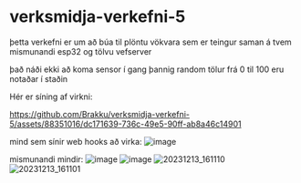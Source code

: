 # verksmidja-verkefni-5

þetta verkefni er um að búa til plöntu vökvara sem er teingur saman á tvem mismunandi esp32 og tölvu vefserver

það náði ekki að koma sensor í gang þannig random tölur frá 0 til 100 eru notaðar í staðin

Hér er síning af virkni:

https://github.com/Brakku/verksmidja-verkefni-5/assets/88351016/dc171639-736c-49e5-90ff-ab8a46c14901


mind sem sínir web hooks að virka:
![image](https://github.com/Brakku/verksmidja-verkefni-5/assets/88351016/39a91d5b-e38a-4308-bd39-3fa04b8fd1a0)

mismunandi mindir:
![image](https://github.com/Brakku/verksmidja-verkefni-5/assets/88351016/ac8c774a-c9e4-4d18-b7cc-e6416b0c544f)
![image](https://github.com/Brakku/verksmidja-verkefni-5/assets/88351016/d0610ed3-76db-4b84-b6ac-d28d247d6003)
![20231213_161110](https://github.com/Brakku/verksmidja-verkefni-5/assets/88351016/0701aa3a-374f-48fa-837d-385d5a775e5a)
![20231213_161101](https://github.com/Brakku/verksmidja-verkefni-5/assets/88351016/6a144ad8-26bc-435f-9ccf-4079f80c6ff7)
